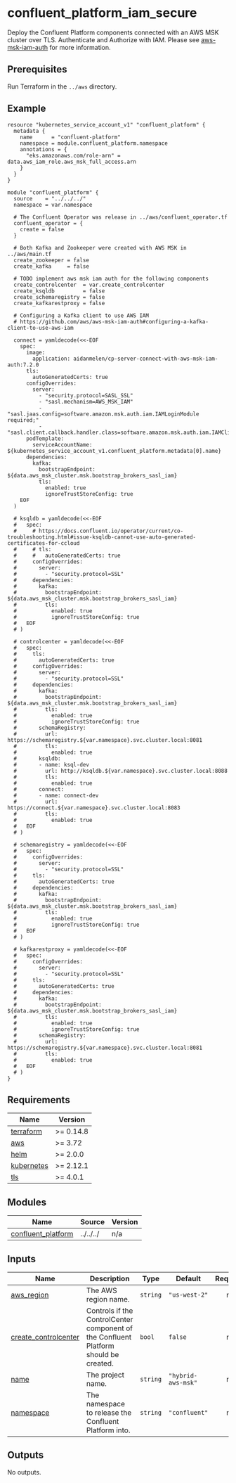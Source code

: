 # confluent_platform_iam_secure

Deploy the Confluent Platform components connected with an AWS MSK cluster over TLS. Authenticate and Authorize with IAM. Please see [aws-msk-iam-auth](https://github.com/aws/aws-msk-iam-auth) for more information.

## Prerequisites

Run Terraform in the `../aws` directory.

<!-- BEGINNING OF PRE-COMMIT-TERRAFORM DOCS HOOK -->

## Example

```hcl
resource "kubernetes_service_account_v1" "confluent_platform" {
  metadata {
    name      = "confluent-platform"
    namespace = module.confluent_platform.namespace
    annotations = {
      "eks.amazonaws.com/role-arn" = data.aws_iam_role.aws_msk_full_access.arn
    }
  }
}

module "confluent_platform" {
  source    = "../../../"
  namespace = var.namespace

  # The Confluent Operator was release in ../aws/confluent_operator.tf
  confluent_operator = {
    create = false
  }

  # Both Kafka and Zookeeper were created with AWS MSK in ../aws/main.tf
  create_zookeeper = false
  create_kafka     = false

  # TODO implement aws msk iam auth for the following components
  create_controlcenter  = var.create_controlcenter
  create_ksqldb         = false
  create_schemaregistry = false
  create_kafkarestproxy = false

  # Configuring a Kafka client to use AWS IAM
  # https://github.com/aws/aws-msk-iam-auth#configuring-a-kafka-client-to-use-aws-iam

  connect = yamldecode(<<-EOF
    spec:
      image:
        application: aidanmelen/cp-server-connect-with-aws-msk-iam-auth:7.2.0
      tls:
        autoGeneratedCerts: true
      configOverrides:
        server:
          - "security.protocol=SASL_SSL"
          - "sasl.mechanism=AWS_MSK_IAM"
          - "sasl.jaas.config=software.amazon.msk.auth.iam.IAMLoginModule required;"
          - "sasl.client.callback.handler.class=software.amazon.msk.auth.iam.IAMClientCallbackHandler"
      podTemplate:
        serviceAccountName: ${kubernetes_service_account_v1.confluent_platform.metadata[0].name}
      dependencies:
        kafka:
          bootstrapEndpoint: ${data.aws_msk_cluster.msk.bootstrap_brokers_sasl_iam}
          tls:
            enabled: true
            ignoreTrustStoreConfig: true
    EOF
  )

  # ksqldb = yamldecode(<<-EOF
  #   spec:
  #     # https://docs.confluent.io/operator/current/co-troubleshooting.html#issue-ksqldb-cannot-use-auto-generated-certificates-for-ccloud
  #     # tls:
  #     #   autoGeneratedCerts: true
  #     configOverrides:
  #       server:
  #         - "security.protocol=SSL"
  #     dependencies:
  #       kafka:
  #         bootstrapEndpoint: ${data.aws_msk_cluster.msk.bootstrap_brokers_sasl_iam}
  #         tls:
  #           enabled: true
  #           ignoreTrustStoreConfig: true
  #   EOF
  # )

  # controlcenter = yamldecode(<<-EOF
  #   spec:
  #     tls:
  #       autoGeneratedCerts: true
  #     configOverrides:
  #       server:
  #         - "security.protocol=SSL"
  #     dependencies:
  #       kafka:
  #         bootstrapEndpoint: ${data.aws_msk_cluster.msk.bootstrap_brokers_sasl_iam}
  #         tls:
  #           enabled: true
  #           ignoreTrustStoreConfig: true
  #       schemaRegistry:
  #         url: https://schemaregistry.${var.namespace}.svc.cluster.local:8081
  #         tls:
  #           enabled: true
  #       ksqldb:
  #       - name: ksql-dev
  #         url: http://ksqldb.${var.namespace}.svc.cluster.local:8088
  #         tls:
  #           enabled: true
  #       connect:
  #       - name: connect-dev
  #         url:  https://connect.${var.namespace}.svc.cluster.local:8083
  #         tls:
  #           enabled: true
  #   EOF
  # )

  # schemaregistry = yamldecode(<<-EOF
  #   spec:
  #     configOverrides:
  #       server:
  #         - "security.protocol=SSL"
  #     tls:
  #       autoGeneratedCerts: true
  #     dependencies:
  #       kafka:
  #         bootstrapEndpoint: ${data.aws_msk_cluster.msk.bootstrap_brokers_sasl_iam}
  #         tls:
  #           enabled: true
  #           ignoreTrustStoreConfig: true
  #   EOF
  # )

  # kafkarestproxy = yamldecode(<<-EOF
  #   spec:
  #     configOverrides:
  #       server:
  #         - "security.protocol=SSL"
  #     tls:
  #       autoGeneratedCerts: true
  #     dependencies:
  #       kafka:
  #         bootstrapEndpoint: ${data.aws_msk_cluster.msk.bootstrap_brokers_sasl_iam}
  #         tls:
  #           enabled: true
  #           ignoreTrustStoreConfig: true
  #       schemaRegistry:
  #         url: https://schemaregistry.${var.namespace}.svc.cluster.local:8081
  #         tls:
  #           enabled: true
  #   EOF
  # )
}
```

## Requirements

| Name | Version |
|------|---------|
| <a name="requirement_terraform"></a> [terraform](#requirement\_terraform) | >= 0.14.8 |
| <a name="requirement_aws"></a> [aws](#requirement\_aws) | >= 3.72 |
| <a name="requirement_helm"></a> [helm](#requirement\_helm) | >= 2.0.0 |
| <a name="requirement_kubernetes"></a> [kubernetes](#requirement\_kubernetes) | >= 2.12.1 |
| <a name="requirement_tls"></a> [tls](#requirement\_tls) | >= 4.0.1 |
## Modules

| Name | Source | Version |
|------|--------|---------|
| <a name="module_confluent_platform"></a> [confluent\_platform](#module\_confluent\_platform) | ../../../ | n/a |
## Inputs

| Name | Description | Type | Default | Required |
|------|-------------|------|---------|:--------:|
| <a name="input_aws_region"></a> [aws\_region](#input\_aws\_region) | The AWS region name. | `string` | `"us-west-2"` | no |
| <a name="input_create_controlcenter"></a> [create\_controlcenter](#input\_create\_controlcenter) | Controls if the ControlCenter component of the Confluent Platform should be created. | `bool` | `false` | no |
| <a name="input_name"></a> [name](#input\_name) | The project name. | `string` | `"hybrid-aws-msk"` | no |
| <a name="input_namespace"></a> [namespace](#input\_namespace) | The namespace to release the Confluent Platform into. | `string` | `"confluent"` | no |
## Outputs

No outputs.
<!-- END OF PRE-COMMIT-TERRAFORM DOCS HOOK -->
